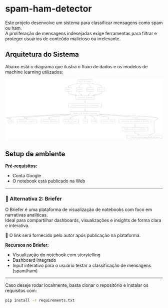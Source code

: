 # spam-ham-detector

Este projeto desenvolve um sistema para classificar mensagens como spam ou ham.  
A proliferação de mensagens indesejadas exige ferramentas para filtrar e proteger usuários de conteúdo malicioso ou irrelevante.

## Arquitetura do Sistema

Abaixo está o diagrama que ilustra o fluxo de dados e os modelos de machine learning utilizados:

![Arquitetura do Notebook - Spam/Ham Detector](https://github.com/vinifborgess/spam-ham-detector/blob/main/spam_ham_notebook_architecture.png)

## Setup de ambiente

**Pré-requisitos:**
- Conta Google
- O notebook está publicado na Web

---

### 🔹 Alternativa 2: Briefer

O Briefer é uma plataforma de visualização de notebooks com foco em narrativas analíticas.  
Ideal para compartilhar dashboards, visualizações e insights de forma clara e interativa.

🔗 O link será fornecido pelo autor após publicação na plataforma.

**Recursos no Briefer:**
- Visualização do notebook com storytelling
- Dashboard integrado
- Input interativo para o usuário testar a classificação de mensagens (spam/ham)

---

Caso deseje rodar localmente, basta clonar o repositório e instalar os requisitos com:

```bash
pip install -r requirements.txt
